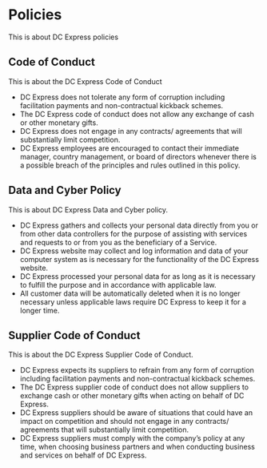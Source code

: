# Policies

This is about DC Express policies

## Code of Conduct

This is about the DC Express Code of Conduct

- DC Express does not tolerate any form of corruption including facilitation payments and non-contractual kickback schemes.
- The DC Express code of conduct does not allow any exchange of cash or other monetary gifts.
- DC Express does not engage in any contracts/ agreements that will substantially limit competition.
- DC Express employees are encouraged to contact their immediate manager, country management, or board of directors whenever there is a possible breach of the principles and rules outlined in this policy.

## Data and Cyber Policy

This is about DC Express Data and Cyber policy.

- DC Express gathers and collects your personal data directly from you or from other data controllers for the purpose of assisting with services and requests to or from you as the beneficiary of a Service.
- DC Express website may collect and log information and data of your computer system as is necessary for the functionality of the DC Express website.
- DC Express processed your personal data for as long as it is necessary to fulfill the purpose and in accordance with applicable law.
- All customer data will be automatically deleted when it is no longer necessary unless applicable laws require DC Express to keep it for a longer time.

## Supplier Code of Conduct

This is about the DC Express Supplier Code of Conduct.

- DC Express expects its suppliers to refrain from any form of corruption including facilitation payments and non-contractual kickback schemes.
- The DC Express supplier code of conduct does not allow suppliers to exchange cash or other monetary gifts when acting on behalf of DC Express.
- DC Express suppliers should be aware of situations that could have an impact on competition and should not engage in any contracts/ agreements that will substantially limit competition.
- DC Express suppliers must comply with the company’s policy at any time, when choosing business partners and when conducting business and services on behalf of DC Express.
